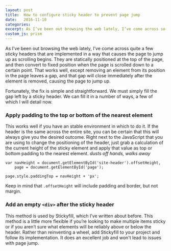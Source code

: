 ```yaml
---
layout: post
title:  How to configure sticky header to prevent page jump
date:   2016-11-10
categories:
excerpt: As I’ve been out browsing the web lately, I’ve come across so many sticky headers that are implemented in a way that causes the page to jump up as scrolling begins.
custom_js: prism
---
```

As I’ve been out browsing the web lately, I’ve come across quite a few sticky headers that are implemented in a way that causes the page to jump up as scrolling begins. They are statically positioned at the top of the page, and then convert to fixed position when the page is scrolled down to a certain point. That works well, except removing an element from its position in the page leaves a gap, and that gap will close immediately after the element is removed, causing the page to jump up.

Fortunately, the fix is simple and straightforward. We must simply fill the gap left by a sticky header. We can fill it in a number of ways, a few of which I will detail now.

### Apply padding to the top or bottom of the nearest element
This works well if you have an stable environment in which to do it. If the header is the same across the entire site, you can be certain that this will always give you the desired outcome. Right next to the JavaScript that you are using to change the positioning of the header, just grab a calculation of the current height of the sticky element and apply that value as top or bottom padding to the nearest element. *dusts off hands, walks away*

<pre><code class="language-javascript">var navHeight = document.getElementById('site-header').offsetHeight,
	page = document.getElementById('page');

page.style.paddingTop = navHeight + 'px';</code></pre>

Keep in mind that `.offsetHeight` will include padding and border, but not margin.

### Add an empty `<div>` after the sticky header
This method is used by Stickyfill, which I’ve written about before. This method is a little more flexible if you’re looking to make multiple items sticky or if you aren’t sure what elements will be reliably above or below the header. Rather than reinventing a wheel, add Stickyfill to your project and follow its implementation. It does an excellent job and won't lead to issues with page jump.
